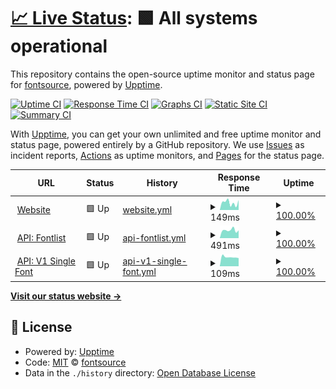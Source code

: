 # [📈 Live Status](https://status.fontsource.org): <!--live status--> **🟩 All systems operational**

This repository contains the open-source uptime monitor and status page for [fontsource](https://fontsource.org/), powered by [Upptime](https://github.com/upptime/upptime).

[![Uptime CI](https://github.com/fontsource/status/workflows/Uptime%20CI/badge.svg)](https://github.com/fontsource/status/actions?query=workflow%3A%22Uptime+CI%22)
[![Response Time CI](https://github.com/fontsource/status/workflows/Response%20Time%20CI/badge.svg)](https://github.com/fontsource/status/actions?query=workflow%3A%22Response+Time+CI%22)
[![Graphs CI](https://github.com/fontsource/status/workflows/Graphs%20CI/badge.svg)](https://github.com/fontsource/status/actions?query=workflow%3A%22Graphs+CI%22)
[![Static Site CI](https://github.com/fontsource/status/workflows/Static%20Site%20CI/badge.svg)](https://github.com/fontsource/status/actions?query=workflow%3A%22Static+Site+CI%22)
[![Summary CI](https://github.com/fontsource/status/workflows/Summary%20CI/badge.svg)](https://github.com/fontsource/status/actions?query=workflow%3A%22Summary+CI%22)

With [Upptime](https://upptime.js.org), you can get your own unlimited and free uptime monitor and status page, powered entirely by a GitHub repository. We use [Issues](https://github.com/fontsource/status/issues) as incident reports, [Actions](https://github.com/fontsource/status/actions) as uptime monitors, and [Pages](https://status.fontsource.org) for the status page.

<!--start: status pages-->
<!-- This summary is generated by Upptime (https://github.com/upptime/upptime) -->
<!-- Do not edit this manually, your changes will be overwritten -->
<!-- prettier-ignore -->
| URL | Status | History | Response Time | Uptime |
| --- | ------ | ------- | ------------- | ------ |
| <img alt="" src="https://icons.duckduckgo.com/ip3/fontsource.org.ico" height="13"> [Website](https://fontsource.org) | 🟩 Up | [website.yml](https://github.com/fontsource/status/commits/HEAD/history/website.yml) | <details><summary><img alt="Response time graph" src="./graphs/website/response-time-week.png" height="20"> 149ms</summary><br><a href="https://status.fontsource.org/history/website"><img alt="Response time 186" src="https://img.shields.io/endpoint?url=https%3A%2F%2Fraw.githubusercontent.com%2Ffontsource%2Fstatus%2FHEAD%2Fapi%2Fwebsite%2Fresponse-time.json"></a><br><a href="https://status.fontsource.org/history/website"><img alt="24-hour response time 208" src="https://img.shields.io/endpoint?url=https%3A%2F%2Fraw.githubusercontent.com%2Ffontsource%2Fstatus%2FHEAD%2Fapi%2Fwebsite%2Fresponse-time-day.json"></a><br><a href="https://status.fontsource.org/history/website"><img alt="7-day response time 149" src="https://img.shields.io/endpoint?url=https%3A%2F%2Fraw.githubusercontent.com%2Ffontsource%2Fstatus%2FHEAD%2Fapi%2Fwebsite%2Fresponse-time-week.json"></a><br><a href="https://status.fontsource.org/history/website"><img alt="30-day response time 175" src="https://img.shields.io/endpoint?url=https%3A%2F%2Fraw.githubusercontent.com%2Ffontsource%2Fstatus%2FHEAD%2Fapi%2Fwebsite%2Fresponse-time-month.json"></a><br><a href="https://status.fontsource.org/history/website"><img alt="1-year response time 186" src="https://img.shields.io/endpoint?url=https%3A%2F%2Fraw.githubusercontent.com%2Ffontsource%2Fstatus%2FHEAD%2Fapi%2Fwebsite%2Fresponse-time-year.json"></a></details> | <details><summary><a href="https://status.fontsource.org/history/website">100.00%</a></summary><a href="https://status.fontsource.org/history/website"><img alt="All-time uptime 100.00%" src="https://img.shields.io/endpoint?url=https%3A%2F%2Fraw.githubusercontent.com%2Ffontsource%2Fstatus%2FHEAD%2Fapi%2Fwebsite%2Fuptime.json"></a><br><a href="https://status.fontsource.org/history/website"><img alt="24-hour uptime 100.00%" src="https://img.shields.io/endpoint?url=https%3A%2F%2Fraw.githubusercontent.com%2Ffontsource%2Fstatus%2FHEAD%2Fapi%2Fwebsite%2Fuptime-day.json"></a><br><a href="https://status.fontsource.org/history/website"><img alt="7-day uptime 100.00%" src="https://img.shields.io/endpoint?url=https%3A%2F%2Fraw.githubusercontent.com%2Ffontsource%2Fstatus%2FHEAD%2Fapi%2Fwebsite%2Fuptime-week.json"></a><br><a href="https://status.fontsource.org/history/website"><img alt="30-day uptime 100.00%" src="https://img.shields.io/endpoint?url=https%3A%2F%2Fraw.githubusercontent.com%2Ffontsource%2Fstatus%2FHEAD%2Fapi%2Fwebsite%2Fuptime-month.json"></a><br><a href="https://status.fontsource.org/history/website"><img alt="1-year uptime 100.00%" src="https://img.shields.io/endpoint?url=https%3A%2F%2Fraw.githubusercontent.com%2Ffontsource%2Fstatus%2FHEAD%2Fapi%2Fwebsite%2Fuptime-year.json"></a></details>
| <img alt="" src="https://icons.duckduckgo.com/ip3/api.fontsource.org.ico" height="13"> [API: Fontlist](https://api.fontsource.org/fontlist) | 🟩 Up | [api-fontlist.yml](https://github.com/fontsource/status/commits/HEAD/history/api-fontlist.yml) | <details><summary><img alt="Response time graph" src="./graphs/api-fontlist/response-time-week.png" height="20"> 491ms</summary><br><a href="https://status.fontsource.org/history/api-fontlist"><img alt="Response time 526" src="https://img.shields.io/endpoint?url=https%3A%2F%2Fraw.githubusercontent.com%2Ffontsource%2Fstatus%2FHEAD%2Fapi%2Fapi-fontlist%2Fresponse-time.json"></a><br><a href="https://status.fontsource.org/history/api-fontlist"><img alt="24-hour response time 441" src="https://img.shields.io/endpoint?url=https%3A%2F%2Fraw.githubusercontent.com%2Ffontsource%2Fstatus%2FHEAD%2Fapi%2Fapi-fontlist%2Fresponse-time-day.json"></a><br><a href="https://status.fontsource.org/history/api-fontlist"><img alt="7-day response time 491" src="https://img.shields.io/endpoint?url=https%3A%2F%2Fraw.githubusercontent.com%2Ffontsource%2Fstatus%2FHEAD%2Fapi%2Fapi-fontlist%2Fresponse-time-week.json"></a><br><a href="https://status.fontsource.org/history/api-fontlist"><img alt="30-day response time 505" src="https://img.shields.io/endpoint?url=https%3A%2F%2Fraw.githubusercontent.com%2Ffontsource%2Fstatus%2FHEAD%2Fapi%2Fapi-fontlist%2Fresponse-time-month.json"></a><br><a href="https://status.fontsource.org/history/api-fontlist"><img alt="1-year response time 526" src="https://img.shields.io/endpoint?url=https%3A%2F%2Fraw.githubusercontent.com%2Ffontsource%2Fstatus%2FHEAD%2Fapi%2Fapi-fontlist%2Fresponse-time-year.json"></a></details> | <details><summary><a href="https://status.fontsource.org/history/api-fontlist">100.00%</a></summary><a href="https://status.fontsource.org/history/api-fontlist"><img alt="All-time uptime 99.95%" src="https://img.shields.io/endpoint?url=https%3A%2F%2Fraw.githubusercontent.com%2Ffontsource%2Fstatus%2FHEAD%2Fapi%2Fapi-fontlist%2Fuptime.json"></a><br><a href="https://status.fontsource.org/history/api-fontlist"><img alt="24-hour uptime 100.00%" src="https://img.shields.io/endpoint?url=https%3A%2F%2Fraw.githubusercontent.com%2Ffontsource%2Fstatus%2FHEAD%2Fapi%2Fapi-fontlist%2Fuptime-day.json"></a><br><a href="https://status.fontsource.org/history/api-fontlist"><img alt="7-day uptime 100.00%" src="https://img.shields.io/endpoint?url=https%3A%2F%2Fraw.githubusercontent.com%2Ffontsource%2Fstatus%2FHEAD%2Fapi%2Fapi-fontlist%2Fuptime-week.json"></a><br><a href="https://status.fontsource.org/history/api-fontlist"><img alt="30-day uptime 100.00%" src="https://img.shields.io/endpoint?url=https%3A%2F%2Fraw.githubusercontent.com%2Ffontsource%2Fstatus%2FHEAD%2Fapi%2Fapi-fontlist%2Fuptime-month.json"></a><br><a href="https://status.fontsource.org/history/api-fontlist"><img alt="1-year uptime 99.95%" src="https://img.shields.io/endpoint?url=https%3A%2F%2Fraw.githubusercontent.com%2Ffontsource%2Fstatus%2FHEAD%2Fapi%2Fapi-fontlist%2Fuptime-year.json"></a></details>
| <img alt="" src="https://icons.duckduckgo.com/ip3/api.fontsource.org.ico" height="13"> [API: V1 Single Font](https://api.fontsource.org/v1/fonts/abel) | 🟩 Up | [api-v1-single-font.yml](https://github.com/fontsource/status/commits/HEAD/history/api-v1-single-font.yml) | <details><summary><img alt="Response time graph" src="./graphs/api-v1-single-font/response-time-week.png" height="20"> 109ms</summary><br><a href="https://status.fontsource.org/history/api-v1-single-font"><img alt="Response time 150" src="https://img.shields.io/endpoint?url=https%3A%2F%2Fraw.githubusercontent.com%2Ffontsource%2Fstatus%2FHEAD%2Fapi%2Fapi-v1-single-font%2Fresponse-time.json"></a><br><a href="https://status.fontsource.org/history/api-v1-single-font"><img alt="24-hour response time 104" src="https://img.shields.io/endpoint?url=https%3A%2F%2Fraw.githubusercontent.com%2Ffontsource%2Fstatus%2FHEAD%2Fapi%2Fapi-v1-single-font%2Fresponse-time-day.json"></a><br><a href="https://status.fontsource.org/history/api-v1-single-font"><img alt="7-day response time 109" src="https://img.shields.io/endpoint?url=https%3A%2F%2Fraw.githubusercontent.com%2Ffontsource%2Fstatus%2FHEAD%2Fapi%2Fapi-v1-single-font%2Fresponse-time-week.json"></a><br><a href="https://status.fontsource.org/history/api-v1-single-font"><img alt="30-day response time 136" src="https://img.shields.io/endpoint?url=https%3A%2F%2Fraw.githubusercontent.com%2Ffontsource%2Fstatus%2FHEAD%2Fapi%2Fapi-v1-single-font%2Fresponse-time-month.json"></a><br><a href="https://status.fontsource.org/history/api-v1-single-font"><img alt="1-year response time 150" src="https://img.shields.io/endpoint?url=https%3A%2F%2Fraw.githubusercontent.com%2Ffontsource%2Fstatus%2FHEAD%2Fapi%2Fapi-v1-single-font%2Fresponse-time-year.json"></a></details> | <details><summary><a href="https://status.fontsource.org/history/api-v1-single-font">100.00%</a></summary><a href="https://status.fontsource.org/history/api-v1-single-font"><img alt="All-time uptime 99.95%" src="https://img.shields.io/endpoint?url=https%3A%2F%2Fraw.githubusercontent.com%2Ffontsource%2Fstatus%2FHEAD%2Fapi%2Fapi-v1-single-font%2Fuptime.json"></a><br><a href="https://status.fontsource.org/history/api-v1-single-font"><img alt="24-hour uptime 100.00%" src="https://img.shields.io/endpoint?url=https%3A%2F%2Fraw.githubusercontent.com%2Ffontsource%2Fstatus%2FHEAD%2Fapi%2Fapi-v1-single-font%2Fuptime-day.json"></a><br><a href="https://status.fontsource.org/history/api-v1-single-font"><img alt="7-day uptime 100.00%" src="https://img.shields.io/endpoint?url=https%3A%2F%2Fraw.githubusercontent.com%2Ffontsource%2Fstatus%2FHEAD%2Fapi%2Fapi-v1-single-font%2Fuptime-week.json"></a><br><a href="https://status.fontsource.org/history/api-v1-single-font"><img alt="30-day uptime 100.00%" src="https://img.shields.io/endpoint?url=https%3A%2F%2Fraw.githubusercontent.com%2Ffontsource%2Fstatus%2FHEAD%2Fapi%2Fapi-v1-single-font%2Fuptime-month.json"></a><br><a href="https://status.fontsource.org/history/api-v1-single-font"><img alt="1-year uptime 99.95%" src="https://img.shields.io/endpoint?url=https%3A%2F%2Fraw.githubusercontent.com%2Ffontsource%2Fstatus%2FHEAD%2Fapi%2Fapi-v1-single-font%2Fuptime-year.json"></a></details>

<!--end: status pages-->

[**Visit our status website →**](https://status.fontsource.org)

## 📄 License

- Powered by: [Upptime](https://github.com/upptime/upptime)
- Code: [MIT](./LICENSE) © [fontsource](https://fontsource.org/)
- Data in the `./history` directory: [Open Database License](https://opendatacommons.org/licenses/odbl/1-0/)
